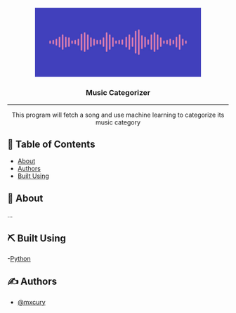 <p align="center">
  <a href="" rel="noopener">
 <img height=50% width=75% src="music.png" alt="example"></a>
</p>

<h3 align="center">Music Categorizer</h3>

---

<p align="center">This program will fetch a song and use machine learning to categorize its music category
    <br> 
</p>

## 📝 Table of Contents

- [About](#about)
- [Authors](#authors)
- [Built Using](#️built_using)

## 🧐 About <a name = "about"></a>

...

## ⛏️ Built Using <a name = "built_using"></a>

-[Python](https://python.com)

## ✍️ Authors <a name = "authors"></a>

- [@mxcury](https://github.com/mxcury) 
